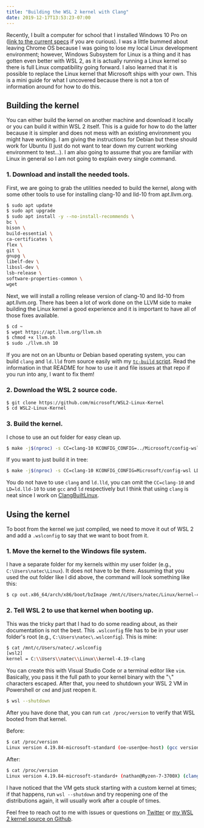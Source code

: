 ```yaml
---
title: "Building the WSL 2 kernel with Clang"
date: 2019-12-17T13:53:23-07:00
---
```


Recently, I built a computer for school that I installed Windows 10 Pro on ([link to the current specs](https://pcpartpicker.com/user/nchancellor/saved/bLjTCJ) if you are curious). I was a little bummed about leaving Chrome OS because I was going to lose my local Linux development environment; however, Windows Subsystem for Linux is a thing and it has gotten even better with WSL 2, as it is actually running a Linux kernel so there is full Linux compatibility going forward. I also learned that it is possible to replace the Linux kernel that Microsoft ships with your own. This is a mini guide for what I uncovered because there is not a ton of information around for how to do this.

## Building the kernel

You can either build the kernel on another machine and download it locally or you can build it within WSL 2 itself. This is a guide for how to do the latter because it is simpler and does not mess with an existing environment you might have working. I am giving the instructions for Debian but these should work for Ubuntu (I just do not want to tear down my current working environment to test...). I am also going to assume that you are familiar with Linux in general so I am not going to explain every single command.

### 1. Download and install the needed tools.

First, we are going to grab the utilities needed to build the kernel, along with some other tools to use for installing clang-10 and lld-10 from apt.llvm.org.

```bash
$ sudo apt update
$ sudo apt upgrade
$ sudo apt install -y --no-install-recommends \
bc \
bison \
build-essential \
ca-certificates \
flex \
git \
gnupg \
libelf-dev \
libssl-dev \
lsb-release \
software-properties-common \
wget
```

Next, we will install a rolling release version of clang-10 and lld-10 from apt.llvm.org. There has been a lot of work done on the LLVM side to make building the Linux kernel a good experience and it is important to have all of those fixes available.

```bash
$ cd ~
$ wget https://apt.llvm.org/llvm.sh
$ chmod +x llvm.sh
$ sudo ./llvm.sh 10
```

If you are not on an Ubuntu or Debian based operating system, you can build `clang` and `ld.lld` from source easily with my [`tc-build` script](https://github.com/ClangBuiltLinux/tc-build). Read the information in that README for how to use it and file issues at that repo if you run into any, I want to fix them!

### 2. Download the WSL 2 source code.

```bash
$ git clone https://github.com/microsoft/WSL2-Linux-Kernel
$ cd WSL2-Linux-Kernel
```

### 3. Build the kernel.

I chose to use an out folder for easy clean up.

```bash
$ make -j$(nproc) -s CC=clang-10 KCONFIG_CONFIG=../Microsoft/config-wsl LD=ld.lld-10 O=out.x86_64 distclean olddefconfig all
```

If you want to just build it in tree:

```bash
$ make -j$(nproc) -s CC=clang-10 KCONFIG_CONFIG=Microsoft/config-wsl LD=ld.lld-10 distclean olddefconfig all
```

You do not have to use `clang` and `ld.lld`, you can omit the `CC=clang-10` and `LD=ld.lld-10` to use `gcc` and `ld` respectively but I think that using `clang` is neat since I work on [ClangBuiltLinux](https://github.com/ClangBuiltLinux).

## Using the kernel

To boot from the kernel we just compiled, we need to move it out of WSL 2 and add a `.wslconfig` to say that we want to boot from it.

### 1. Move the kernel to the Windows file system.

I have a separate folder for my kernels within my user folder (e.g., `C:\Users\natec\Linux`). It does not have to be there. Assuming that you used the out folder like I did above, the command will look something like this:

```bash
$ cp out.x86_64/arch/x86/boot/bzImage /mnt/c/Users/natec/Linux/kernel-4.19-clang
```

### 2. Tell WSL 2 to use that kernel when booting up.

This was the tricky part that I had to do some reading about, as their documentation is not the best. This `.wslconfig` file has to be in your user folder's root (e.g., `C:\Users\natec\.wslconfig`). This is mine:

```bash
$ cat /mnt/c/Users/natec/.wslconfig
[wsl2]
kernel = C:\\Users\\natec\\Linux\\kernel-4.19-clang
```

You can create this with Visual Studio Code or a terminal editor like `vim`. Basically, you pass it the full path to your kernel binary with the "`\`" characters escaped. After that, you need to shutdown your WSL 2 VM in Powershell or `cmd` and just reopen it.

```bash
$ wsl --shutdown
```

After you have done that, you can run `cat /proc/version` to verify that WSL booted from that kernel.

Before:

```bash
$ cat /proc/version
Linux version 4.19.84-microsoft-standard (oe-user@oe-host) (gcc version 8.2.0 (GCC)) #1 SMP Wed Nov 13 11:44:37 UTC 2019
```

After:

```bash
$ cat /proc/version
Linux version 4.19.84-microsoft-standard+ (nathan@Ryzen-7-3700X) (clang version 10.0.0-+20191217115131+ddd0bb8dba2-1~exp1~20191217105722.470) #1 SMP Tue Dec 17 17:15:48 MST 2019
```

I have noticed that the VM gets stuck starting with a custom kernel at times; if that happens, run `wsl --shutdown` and try reopening one of the distributions again, it will usually work after a couple of times.

Feel free to reach out to me with issues or questions on [Twitter](https://twitter.com/nathanchance) or [my WSL 2 kernel source on Github](https://github.com/nathanchance/WSL2-Linux-Kernel).

